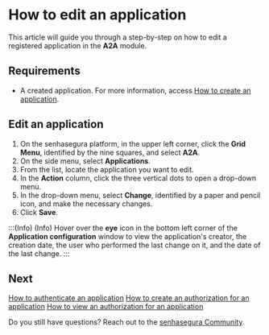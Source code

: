 # How to edit an application

This article will guide you through a step-by-step on how to edit a registered application in the **A2A** module.

## Requirements

* A created application. For more information, access [How to create an application](/v3-32/docs/a2a-how-to-create-an-application).

## Edit an application

1. On the senhasegura platform, in the upper left corner, click the **Grid Menu**, identified by the nine squares, and select **A2A**.
2. On the side menu, select **Applications**.
3. From the list, locate the application you want to edit.
4. In the **Action** column, click the three vertical dots to open a drop-down menu.
5. In the drop-down menu, select **Change**, identified by a paper and pencil icon, and make the necessary changes.
6. Click **Save**.

:::(Info) (Info)
Hover over the **eye** icon in the bottom left corner of the **Application configuration** window to view the application's creator, the creation date, the user who performed the last change on it, and the date of the last change.
:::


## Next 

[How to authenticate an application](/v3-32/docs/a2a-how-to-authenticate-an-application)
[How to create an authorization for an application](/v3-32/docs/a2a-how-to-create-an-authorization-for-an-application)
[How to view an authorization for an application](/v3-32/docs/a2a-how-to-view-an-authorization-for-an-application)



Do you still have questions? Reach out to the [senhasegura Community](https://community.senhasegura.io/).
